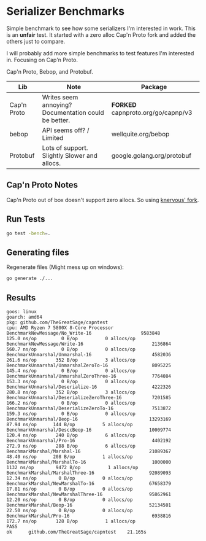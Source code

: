 # Serializer Benchmarks
Simple benchmark to see how some serializers I'm interested in work. This is an **unfair** test. 
It started with a zero alloc Cap'n Proto fork and added the others just to compare.

I will probably add more simple benchmarks to test features I'm interested in. Focusing on Cap'n Proto.

Cap'n Proto, Bebop, and Protobuf.

| Lib         | Note                                                 | Package                              |
|-------------|------------------------------------------------------|--------------------------------------|
| Cap'n Proto | Writes seem annoying? Documentation could be better. | **FORKED** capnproto.org/go/capnp/v3 |
| bebop       | API seems off? / Limited                             | wellquite.org/bebop                  |
| Protobuf    | Lots of support. Slightly Slower and allocs.         | google.golang.org/protobuf           |


## Cap'n Proto Notes
Cap'n Proto out of box doesn't support zero allocs. So using [knervous' fork](https://github.com/knervous/go-capnp).


## Run Tests
```sh
go test -bench=.
```

## Generating files
Regenerate files (Might mess up on windows):
```sh
go generate ./...
```

## Results
```
goos: linux
goarch: amd64
pkg: github.com/TheGreatSage/capntest
cpu: AMD Ryzen 7 5800X 8-Core Processor             
BenchmarkNewMessage/No_Write-16         	   	 9583848	       125.0 ns/op	       0 B/op	       0 allocs/op
BenchmarkNewMessage/Write-16            	    	 2136864	       560.7 ns/op	       0 B/op	       0 allocs/op
BenchmarkUnmarshal/Unmarshal-16         	    	 4582036	       261.6 ns/op	     352 B/op	       3 allocs/op
BenchmarkUnmarshal/UnmarshalZeroTo-16   	    	 8095225	       145.4 ns/op	       0 B/op	       0 allocs/op
BenchmarkUnmarshal/UnmarshalZeroThree-16         	 7764084	       153.3 ns/op	       0 B/op	       0 allocs/op
BenchmarkUnmarshal/Deserialize-16                	 4222326	       280.8 ns/op	     352 B/op	       3 allocs/op
BenchmarkUnmarshal/DeserializeZeroThree-16       	 7201585	       166.2 ns/op	       0 B/op	       0 allocs/op
BenchmarkUnmarshal/DeserializeZeroTo-16          	 7513872	       159.3 ns/op	       0 B/op	       0 allocs/op
BenchmarkUnmarshal/Beop-16                       	13293169	        87.94 ns/op	     144 B/op	       5 allocs/op
BenchmarkUnmarshal/DesccBeop-16                  	10009774	       120.4 ns/op	     240 B/op	       6 allocs/op
BenchmarkUnmarshal/Pro-16                        	 4402192	       272.9 ns/op	     288 B/op	       6 allocs/op
BenchmarkMarshal/Marshal-16                      	21089367	        48.40 ns/op	     208 B/op	       1 allocs/op
BenchmarkMarshal/MarshalTo-16                    	 1000000	      1132 ns/op	    9472 B/op	       1 allocs/op
BenchmarkMarshal/MarshalThree-16                 	92089093	        12.34 ns/op	       0 B/op	       0 allocs/op
BenchmarkMarshal/NewMarshalTo-16                 	67658379	        17.81 ns/op	       0 B/op	       0 allocs/op
BenchmarkMarshal/NewMarshalThree-16              	95862961	        12.20 ns/op	       0 B/op	       0 allocs/op
BenchmarkMarshal/Beop-16                         	52134501	        22.50 ns/op	       0 B/op	       0 allocs/op
BenchmarkMarshal/Pro-16                          	 6938816	       172.7 ns/op	     128 B/op	       1 allocs/op
PASS
ok  	github.com/TheGreatSage/capntest	21.165s
```

